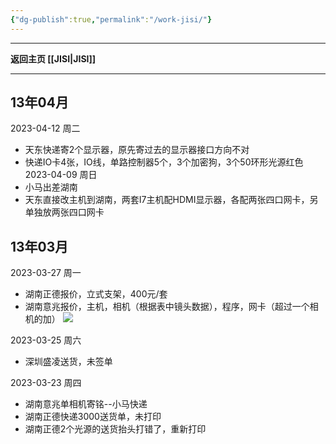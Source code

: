 ```yaml
---
{"dg-publish":true,"permalink":"/work-jisi/"}
---
```



---

**返回主页 [[JISI\|JISI]]**

---

## 13年04月

2023-04-12 周二
- 天东快递寄2个显示器，原先寄过去的显示器接口方向不对
- 快递IO卡4张，IO线，单路控制器5个，3个加密狗，3个50环形光源红色
2023-04-09 周日
- 小马出差湖南
- 天东直接改主机到湖南，两套I7主机配HDMI显示器，各配两张四口网卡，另单独放两张四口网卡

## 13年03月
2023-03-27 周一
- 湖南正德报价，立式支架，400元/套
- 湖南意兆报价，主机，相机（根据表中镜头数据），程序，网卡（超过一个相机的加）
![](https://img.jisicn.ml/img/202303271223107.png)


2023-03-25 周六
- 深圳盛凌送货，未签单

2023-03-23 周四
- 湖南意兆单相机寄铭--小马快递
- 湖南正德快递3000送货单，未打印
- 湖南正德2个光源的送货抬头打错了，重新打印